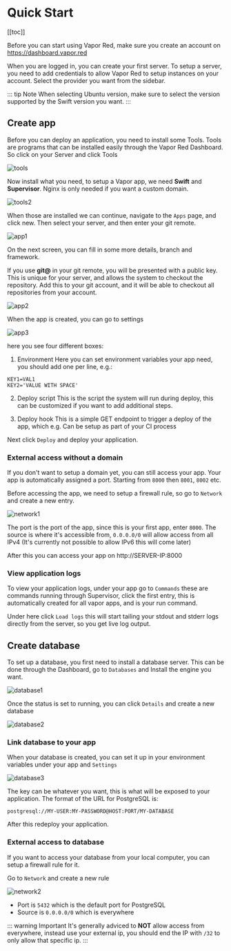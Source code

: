 # Quick Start

[[toc]]

Before you can start using Vapor Red, make sure you create an account on https://dashboard.vapor.red

When you are logged in, you can create your first server. To setup a server, you need to add credentials to allow Vapor Red to setup instances on your account. Select the provider you want from the sidebar.

::: tip Note
When selecting Ubuntu version, make sure to select the version supported by the Swift version you want.
:::

## Create app

Before you can deploy an application, you need to install some Tools. Tools are programs that can be installed easily through the Vapor Red Dashboard. So click on your Server and click Tools

![tools](https://user-images.githubusercontent.com/2535140/53724264-cc34a080-3e69-11e9-9d77-cd7f03795c5e.png)

Now install what you need, to setup a Vapor app, we need **Swift** and **Supervisor**. Nginx is only needed if you want a custom domain.

![tools2](https://user-images.githubusercontent.com/2535140/53724611-84624900-3e6a-11e9-9b9c-31dbd88a3bd7.png)

When those are installed we can continue, navigate to the `Apps` page, and click new. Then select your server, and then enter your git remote.

![app1](https://user-images.githubusercontent.com/2535140/53724741-d4d9a680-3e6a-11e9-9c9a-5c13fe149cbc.png)

On the next screen, you can fill in some more details, branch and framework.

If you use **git@** in your git remote, you will be presented with a public key. This is unique for your server, and allows the system to checkout the repository. Add this to your git account, and it will be able to checkout all repositories from your account.

![app2](https://user-images.githubusercontent.com/2535140/53724789-f63a9280-3e6a-11e9-9dc1-f39af5563baf.png)

When the app is created, you can go to settings

![app3](https://user-images.githubusercontent.com/2535140/53724932-4b76a400-3e6b-11e9-8371-484f1aef6388.png)

here you see four different boxes:

1. Environment
Here you can set environment variables your app need, you should add one per line, e.g.:
```
KEY1=VAL1
KEY2='VALUE WITH SPACE'
```

2. Deploy script
This is the script the system will run during deploy, this can be customized if you want to add additional steps.

3. Deploy hook
This is a simple GET endpoint to trigger a deploy of the app, which e.g. Can be setup as part of your CI process

Next click `Deploy` and deploy your application.

### External access without a domain

If you don't want to setup a domain yet, you can still access your app. Your app is automatically assigned a port. Starting from `8000` then `8001`, `8002` etc.

Before accessing the app, we need to setup a firewall rule, so go to `Network` and create a new entry.

![network1](https://user-images.githubusercontent.com/2535140/53792161-52fd8200-3f2b-11e9-96fb-57d9fa4fc3c3.png)

The port is the port of the app, since this is your first app, enter `8000`. The source is where it's accessible from, `0.0.0.0/0` will allow access from all IPv4 (It's currently not possible to allow IPv6 this will come later)

After this you can access your app on http://SERVER-IP:8000

### View application logs

To view your application logs, under your app go to `Commands` these are commands running through Supervisor, click the first entry, this is automatically created for all vapor apps, and is your run command.

Under here click `Load logs` this will start tailing your stdout and stderr logs directly from the server, so you get live log output.

## Create database

To set up a database, you first need to install a database server. This can be done through the Dashboard, go to `Databases` and Install the engine you want.

![database1](https://user-images.githubusercontent.com/2535140/53791261-437d3980-3f29-11e9-8a65-ff45a4a5ef0d.png)

Once the status is set to running, you can click `Details` and create a new database

![database2](https://user-images.githubusercontent.com/2535140/53791706-4e849980-3f2a-11e9-9e89-5f07f5966a5e.png)

### Link database to your app

When your database is created, you can set it up in your environment variables under your app and `Settings`

![database3](https://user-images.githubusercontent.com/2535140/53791938-dd91b180-3f2a-11e9-9c62-ec573358f69f.png)

The key can be whatever you want, this is what will be exposed to your application. The format of the URL for PostgreSQL is:

```
postgresql://MY-USER:MY-PASSWORD@HOST:PORT/MY-DATABASE
```

After this redeploy your application.

### External access to database

If you want to access your database from your local computer, you can setup a firewall rule for it.

Go to `Network` and create a new rule

![network2](https://user-images.githubusercontent.com/2535140/53792411-eafb6b80-3f2b-11e9-956f-718072df4a9e.png)

* Port is `5432` which is the default port for PostgreSQL
* Source is `0.0.0.0/0` which is everywhere

::: warning Important
It's generally adviced to **NOT** allow access from everywhere, instead use your external ip, you should end the IP with `/32` to only allow that specific ip.
:::
